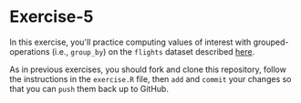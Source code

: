# Exercise-5

In this exercise, you'll practice computing values of interest with
grouped-operations (i.e., `group_by`) on the `flights` dataset
described
[here](https://cran.rstudio.com/web/packages/dplyr/vignettes/introduction.html).

As in previous exercises, you should fork and clone this repository,
follow the instructions in the `exercise.R` file, then `add` and
`commit` your changes so that you can `push` them back up to GitHub.
